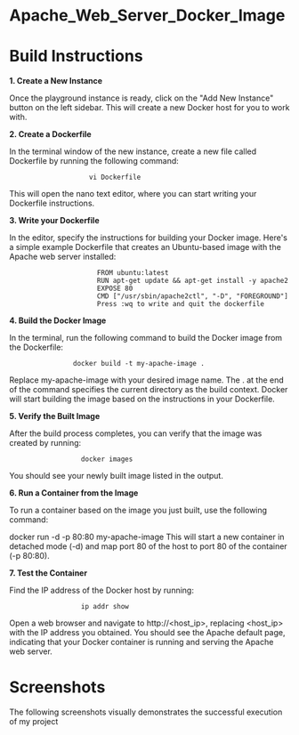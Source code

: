 # Apache_Web_Server_Docker_Image

# Build Instructions

**1. Create a New Instance**

Once the playground instance is ready, click on the "Add New Instance" button on the left sidebar.
This will create a new Docker host for you to work with.

**2. Create a Dockerfile**

In the terminal window of the new instance, create a new file called Dockerfile by running the following command:

                        vi Dockerfile
This will open the nano text editor, where you can start writing your Dockerfile instructions.

**3. Write your Dockerfile**

In the editor, specify the instructions for building your Docker image. Here's a simple example Dockerfile that creates an Ubuntu-based image with the Apache web server installed:

                          FROM ubuntu:latest
                          RUN apt-get update && apt-get install -y apache2
                          EXPOSE 80
                          CMD ["/usr/sbin/apache2ctl", "-D", "FOREGROUND"]
                          Press :wq to write and quit the dockerfile

**4. Build the Docker Image**

In the terminal, run the following command to build the Docker image from the Dockerfile:

                    docker build -t my-apache-image .
Replace my-apache-image with your desired image name.
The . at the end of the command specifies the current directory as the build context.
Docker will start building the image based on the instructions in your Dockerfile.

**5. Verify the Built Image**

After the build process completes, you can verify that the image was created by running:

                      docker images
You should see your newly built image listed in the output.

**6. Run a Container from the Image**

To run a container based on the image you just built, use the following command:

docker run -d -p 80:80 my-apache-image
This will start a new container in detached mode (-d) and map port 80 of the host to port 80 of the container (-p 80:80).

**7. Test the Container**

Find the IP address of the Docker host by running:

                      ip addr show
Open a web browser and navigate to http://<host_ip>, replacing <host_ip> with the IP address you obtained.
You should see the Apache default page, indicating that your Docker container is running and serving the Apache web server.


# Screenshots

 The following screenshots visually demonstrates the successful execution of my project

 
